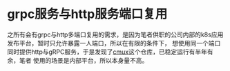# grpc服务与http服务端口复用

之所有会有grpc与http多端口复用的需求，是因为笔者供职的公司内部的k8s应用发布平台，暂时只允许暴露一人端口，所以在有限的条件下，
想使用同一个端口同时提供http与gRPC服务，于是发现了[cmux](github.com/soheilhy/cmux)这个仓库，已稳定运行有半年有余，笔者
使用的场景是内部平台，所以本身量不高。
